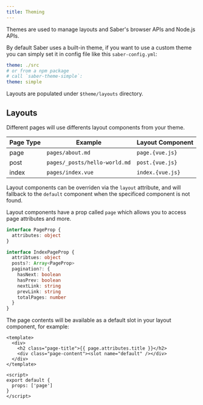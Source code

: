 ```yaml
---
title: Theming
---
```


Themes are used to manage layouts and Saber's browser APIs and Node.js APIs.

By default Saber uses a built-in theme, if you want to use a custom theme you can simply set it in config file like this `saber-config.yml`:

```yaml
theme: ./src
# or from a npm package
# call `saber-theme-simple`:
theme: simple
```

Layouts are populated under `$theme/layouts` directory.

## Layouts

Different pages will use differents layout components from your theme.

| Page Type | Example                       | Layout Component |
| --------- | ----------------------------- | ---------------- |
| page      | `pages/about.md`              | `page.{vue.js}`  |
| post      | `pages/_posts/hello-world.md` | `post.{vue.js}`  |
| index     | `pages/index.vue`             | `index.{vue.js}` |

Layout components can be overriden via the `layout` attribute, and will fallback to the `default` component when the specificed component is not found.

Layout components have a prop called `page` which allows you to access page attributes and more.

```typescript
interface PageProp {
  attributes: object
}

interface IndexPageProp {
  attribtues: object
  posts?: Array<PageProp>
  pagination?: {
    hasNext: boolean
    hasPrev: boolean
    nextLink: string
    prevLink: string
    totalPages: number
  }
}
```

The page contents will be available as a default slot in your layout component, for example:

```vue
<template>
  <div>
    <h2 class="page-title">{{ page.attributes.title }}</h2>
    <div class="page-content"><slot name="default" /></div>
  </div>
</template>

<script>
export default {
  props: ['page']
}
</script>
```
